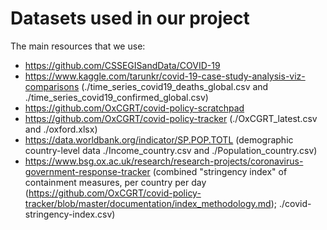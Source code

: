 # Datasets used in our project

The main resources that we use:
- https://github.com/CSSEGISandData/COVID-19
- https://www.kaggle.com/tarunkr/covid-19-case-study-analysis-viz-comparisons (./time_series_covid19_deaths_global.csv and ./time_series_covid19_confirmed_global.csv)
- https://github.com/OxCGRT/covid-policy-scratchpad
- https://github.com/OxCGRT/covid-policy-tracker (./OxCGRT_latest.csv and ./oxford.xlsx)
- https://data.worldbank.org/indicator/SP.POP.TOTL (demographic country-level data ./Income_country.csv and ./Population_country.csv)
- https://www.bsg.ox.ac.uk/research/research-projects/coronavirus-government-response-tracker (combined "stringency index" of containment measures, per country per day (https://github.com/OxCGRT/covid-policy-tracker/blob/master/documentation/index_methodology.md); ./covid-stringency-index.csv)
